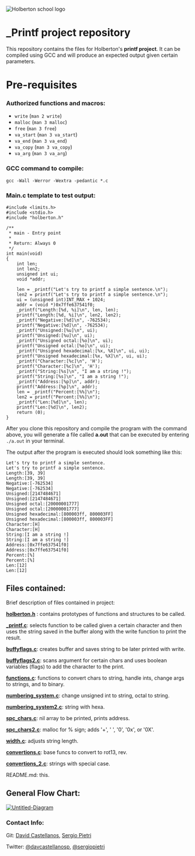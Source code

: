 ![Holberton school logo](https://secure.meetupstatic.com/photos/event/b/c/5/6/highres_475548214.jpeg)
# _Printf project repository

This repository contains the files for Holberton's **printf project**. It can be compiled using GCC and will produce an expected output given certain parameters.

# Pre-requisites

### Authorized functions and macros:
-   `write`  (`man 2 write`)
-   `malloc`  (`man 3 malloc`)
-   `free`  (`man 3 free`)
-   `va_start`  (`man 3 va_start`)
-   `va_end`  (`man 3 va_end`)
-   `va_copy`  (`man 3 va_copy`)
-   `va_arg`  (`man 3 va_arg`)

### GCC command to compile:
```
gcc -Wall -Werror -Wextra -pedantic *.c
```

### Main.c template to test output:
```
#include <limits.h>
#include <stdio.h>
#include "holberton.h"

/**
 * main - Entry point
 *
 * Return: Always 0
 */
int main(void)
{
    int len;
    int len2;
    unsigned int ui;
    void *addr;

    len = _printf("Let's try to printf a simple sentence.\n");
    len2 = printf("Let's try to printf a simple sentence.\n");
    ui = (unsigned int)INT_MAX + 1024;
    addr = (void *)0x7ffe637541f0;
    _printf("Length:[%d, %i]\n", len, len);
    printf("Length:[%d, %i]\n", len2, len2);
    _printf("Negative:[%d]\n", -762534);
    printf("Negative:[%d]\n", -762534);
    _printf("Unsigned:[%u]\n", ui);
    printf("Unsigned:[%u]\n", ui);
    _printf("Unsigned octal:[%o]\n", ui);
    printf("Unsigned octal:[%o]\n", ui);
    _printf("Unsigned hexadecimal:[%x, %X]\n", ui, ui);
    printf("Unsigned hexadecimal:[%x, %X]\n", ui, ui);
    _printf("Character:[%c]\n", 'H');
    printf("Character:[%c]\n", 'H');
    _printf("String:[%s]\n", "I am a string !");
    printf("String:[%s]\n", "I am a string !");
    _printf("Address:[%p]\n", addr);
    printf("Address:[%p]\n", addr);
    len = _printf("Percent:[%%]\n");
    len2 = printf("Percent:[%%]\n");
    _printf("Len:[%d]\n", len);
    printf("Len:[%d]\n", len2);
    return (0);
}
```

After you clone this repository and compile the program with the command above, you will generate a file called **a.out** that can be executed by entering  ```./a.out``` in your terminal.

The output after the program is executed should look something like this:
```
Let's try to printf a simple sentence.
Let's try to printf a simple sentence.
Length:[39, 39]
Length:[39, 39]
Negative:[-762534]
Negative:[-762534]
Unsigned:[2147484671]
Unsigned:[2147484671]
Unsigned octal:[20000001777]
Unsigned octal:[20000001777]
Unsigned hexadecimal:[800003ff, 800003FF]
Unsigned hexadecimal:[800003ff, 800003FF]
Character:[H]
Character:[H]
String:[I am a string !]
String:[I am a string !]
Address:[0x7ffe637541f0]
Address:[0x7ffe637541f0]
Percent:[%]
Percent:[%]
Len:[12]
Len:[12]
```

## Files contained:

Brief description of files contained in project:

[**holberton.h**](./holberton.h) : contains prototypes of functions and structures to be called.

[**_printf.c**](./_printf.c): selects function to be called given a certain character and then uses the string saved in the buffer along with the write function to print the result. 

[**buffyflags.c**](./buffyflags.c):  creates buffer and saves string to be later printed with write.

[**buffyflags2.c**](./buffyflags2.c): scans argument for certain chars and uses boolean variables (flags) to add the character to the print.

[**functions.c**](./functions.c): functions to convert chars to string, handle ints, change args to strings, and to binary.

[**numbering_system.c**](./numbering_system.c): change unsigned int to string, octal to string.

[**numbering_system2.c**](./numbering_system2.c): string with hexa.

[**spc_chars.c**](./spc_chars.c): nil array to be printed, prints address.

[**spc_chars2.c**](./spc_chars.c): malloc for % sign; adds '+', '  ', '0', '0x', or '0X'.

[**width.c**](./width.c): adjusts string length.

[**convertions.c**](./convertions.c):  base funcs to convert to rot13, rev.

[**convertions_2.c**](./convertions_2.c):  strings with special case.

README.md: this.

## General Flow Chart:

<a href="https://ibb.co/QpnwmV3"><img src="https://i.ibb.co/mbtWzKV/Untitled-Diagram.png" alt="Untitled-Diagram" border="0"></a>

### Contact Info:
Git: [David Castellanos](https://github.com/davidcastellanos), [Sergio Pietri](https://github.com/Virteip)

Twitter: [@davcastellanosp](https://twitter.com/davcastellanosp), [@sergiopietri](https://twitter.com/sergiopietri)
